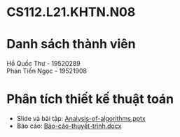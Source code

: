 # CS112.L21.KHTN.N08
# Danh sách thành viên
Hồ Quốc Thư - 19520289  
Phan Tiến Ngọc - 19521908

# Phân tích thiết kế thuật toán
* Slide và bài tập: [Analysis-of-algorithms.pptx](https://github.com/HQT104/CS112.L21.KHTN.N08/files/6219476/Analysis-of-algorithms.pptx)
* Báo cáo: [Báo-cáo-thuyết-trình.docx](https://github.com/HQT104/CS112.L21.KHTN.N08/files/6195023/Bao-cao-thuy.t-trinh.docx)
